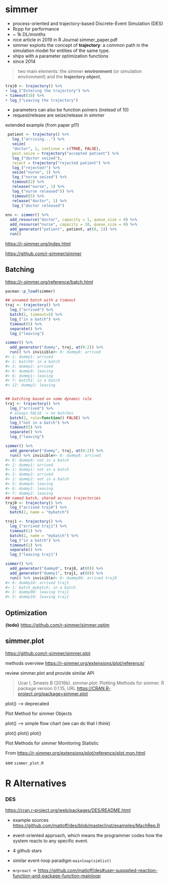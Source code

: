 # simmer

* process-oriented and trajectory-based Discrete-Event Simulation (DES)
* Rcpp for performance
* ~ 1k DL/months
* nice article in 2019 in R Journal simmer_paper.pdf
* simmer exploits the concept of **trajectory**: a common path in the simulation model for entities of the same type.
* ships with a parameter optimization functions
* since 2014

>  two main elements: the simmer **environment** (or
simulation environment) and the **trajectory object**,

```r
traj0 <- trajectory() %>%
+ log_("Entering the trajectory") %>%
+ timeout(10) %>%
+ log_("Leaving the trajectory")
```
* parameters can also be function poiners (instead of 10)
* request/release are seize/release in simmer

extended example (from paper p11)
```r
 patient <- trajectory() %>%
   log_("arriving...") %>%
   seize(
   "doctor", 1, continue = c(TRUE, FALSE),
   post.seize = trajectory("accepted patient") %>%
   log_("doctor seized"),
   reject = trajectory("rejected patient") %>%
   log_("rejected!") %>%
   seize("nurse", 1) %>%
   log_("nurse seized") %>%
   timeout(2) %>%
   release("nurse", 1) %>%
   log_("nurse released")) %>%
   timeout(5) %>%
   release("doctor", 1) %>%
   log_("doctor released")
   
env <- simmer() %>%
  add_resource("doctor", capacity = 1, queue_size = 0) %>%
  add_resource("nurse", capacity = 10, queue_size = 0) %>%
  add_generator("patient", patient, at(0, 1)) %>%
  run()
```

<https://r-simmer.org/index.html>

<https://github.com/r-simmer/simmer>

## Batching

<https://r-simmer.org/reference/batch.html>

```r
pacman::p_load(simmer)

## unnamed batch with a timeout
traj <- trajectory() %>%
  log_("arrived") %>%
  batch(2, timeout=5) %>%
  log_("in a batch") %>%
  timeout(5) %>%
  separate() %>%
  log_("leaving")

simmer() %>%
  add_generator("dummy", traj, at(0:2)) %>%
  run() %>% invisible#> 0: dummy0: arrived
#> 1: dummy1: arrived
#> 1: batch0: in a batch
#> 2: dummy2: arrived
#> 6: dummy0: leaving
#> 6: dummy1: leaving
#> 7: batch1: in a batch
#> 12: dummy2: leaving


## batching based on some dynamic rule
traj <- trajectory() %>%
  log_("arrived") %>%
  # always FALSE -> no batches
  batch(2, rule=function() FALSE) %>%
  log_("not in a batch") %>%
  timeout(5) %>%
  separate() %>%
  log_("leaving")

simmer() %>%
  add_generator("dummy", traj, at(0:2)) %>%
  run() %>% invisible#> 0: dummy0: arrived
#> 0: dummy0: not in a batch
#> 1: dummy1: arrived
#> 1: dummy1: not in a batch
#> 2: dummy2: arrived
#> 2: dummy2: not in a batch
#> 5: dummy0: leaving
#> 6: dummy1: leaving
#> 7: dummy2: leaving
## named batch, shared across trajectories
traj0 <- trajectory() %>%
  log_("arrived traj0") %>%
  batch(2, name = "mybatch")

traj1 <- trajectory() %>%
  log_("arrived traj1") %>%
  timeout(1) %>%
  batch(2, name = "mybatch") %>%
  log_("in a batch") %>%
  timeout(2) %>%
  separate() %>%
  log_("leaving traj1")

simmer() %>%
  add_generator("dummy0", traj0, at(0)) %>%
  add_generator("dummy1", traj1, at(0)) %>%
  run() %>% invisible#> 0: dummy00: arrived traj0
#> 0: dummy10: arrived traj1
#> 1: batch_mybatch: in a batch
#> 3: dummy00: leaving traj1
#> 3: dummy10: leaving traj1

```

## Optimization

**{todo}** <https://github.com/r-simmer/simmer.optim>


## simmer.plot


https://github.com/r-simmer/simmer.plot

methods overview <https://r-simmer.org/extensions/plot/reference/>

review simmer.plot and provide similar API
> Ucar I, Smeets B (2019b). simmer.plot: Plotting Methods for simmer. R package version 0.1.15, URL <https://CRAN.R-project.org/package=simmer.plot>


plot(<simmer>) --> deprecated

Plot Method for simmer Objects

plot(<trajectory>) --> simple flow chart (we can do that I think)

plot(<arrivals>) 
plot(<attributes>)
plot(<resources>)

Plot Methods for simmer Monitoring Statistic 

From <https://r-simmer.org/extensions/plot/reference/plot.mon.html>

see `simmer_plot.R`

# R Alternatives

### DES
<https://cran.r-project.org/web/packages/DES/README.html>
* example sources https://github.com/matloff/des/blob/master/inst/examples/MachRep.R

* event-oriented approach, which means the programmer codes how the system reacts to any specific event.
* 4 github stars
* similar event-loop paradigm `mainloop(simlist)`
* `mrpreact` -> <https://github.com/matloff/des#user-suppplied-reaction-function-and-package-function-mainloop>




